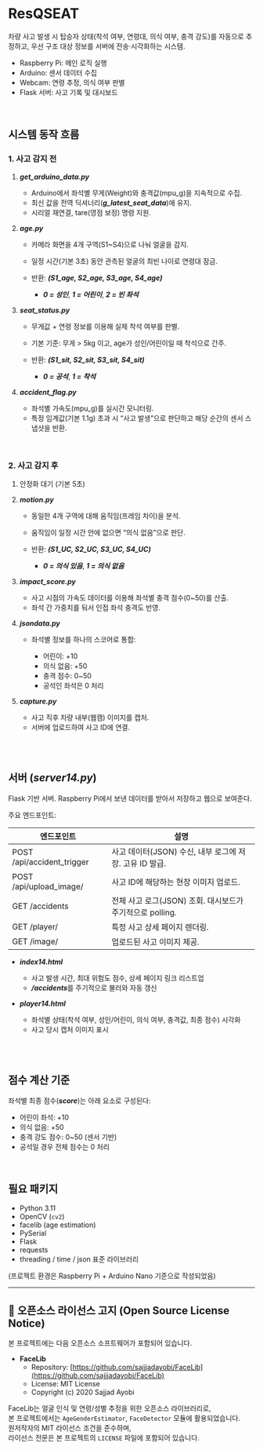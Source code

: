 # ResQSEAT

차량 사고 발생 시 탑승자 상태(착석 여부, 연령대, 의식 여부, 충격 강도)를 자동으로 추정하고, 우선 구조 대상 정보를 서버에 전송·시각화하는 시스템.

* Raspberry Pi: 메인 로직 실행
* Arduino: 센서 데이터 수집
* Webcam: 연령 추정, 의식 여부 판별
* Flask 서버: 사고 기록 및 대시보드

<br>

## 시스템 동작 흐름

### 1. 사고 감지 전

1. ***get_arduino_data.py***

   * Arduino에서 좌석별 무게(Weight)와 충격값(mpu_g)을 지속적으로 수집.
   * 최신 값을 전역 딕셔너리(***g_latest_seat_data***)에 유지.
   * 시리얼 재연결, tare(영점 보정) 명령 지원.

2. ***age.py***

   * 카메라 화면을 4개 구역(S1~S4)으로 나눠 얼굴을 감지.
   * 일정 시간(기본 3초) 동안 관측된 얼굴의 최빈 나이로 연령대 잠금.
   * 반환: ***(S1_age, S2_age, S3_age, S4_age)***

     * ***0 = 성인***, ***1 = 어린이***, ***2 = 빈 좌석***

3. ***seat_status.py***

   * 무게값 + 연령 정보를 이용해 실제 착석 여부를 판별.
   * 기본 기준: 무게 > 5kg 이고, age가 성인/어린이일 때 착석으로 간주.
   * 반환: ***(S1_sit, S2_sit, S3_sit, S4_sit)***

     * ***0 = 공석***, ***1 = 착석***

4. ***accident_flag.py***

   * 좌석별 가속도(mpu_g)를 실시간 모니터링.
   * 특정 임계값(기본 1.1g) 초과 시 “사고 발생”으로 판단하고 해당 순간의 센서 스냅샷을 반환.

<br>


### 2. 사고 감지 후

1. 안정화 대기 (기본 5초)

2. ***motion.py***

   * 동일한 4개 구역에 대해 움직임(프레임 차이)을 분석.
   * 움직임이 일정 시간 안에 없으면 “의식 없음”으로 판단.
   * 반환: ***(S1_UC, S2_UC, S3_UC, S4_UC)***

     * ***0 = 의식 있음***, ***1 = 의식 없음***

3. ***impact_score.py***

   * 사고 시점의 가속도 데이터를 이용해 좌석별 충격 점수(0~50)를 산출.
   * 좌석 간 가중치를 둬서 인접 좌석 충격도 반영.

4. ***jsondata.py***

   * 좌석별 정보를 하나의 스코어로 통합:

     * 어린이: +10
     * 의식 없음: +50
     * 충격 점수: 0~50
     * 공석인 좌석은 0 처리
   
5. ***capture.py***

   * 사고 직후 차량 내부(웹캠) 이미지를 캡처.
   * 서버에 업로드하여 사고 ID에 연결.

<br><br>

## 서버 (***server14.py***)

Flask 기반 서버. Raspberry Pi에서 보낸 데이터를 받아서 저장하고 웹으로 보여준다.

주요 엔드포인트:

| 엔드포인트                         | 설명                                      |
| ----------------------------- | --------------------------------------- |
| POST /api/accident_trigger  | 사고 데이터(JSON) 수신, 내부 로그에 저장. 고유 ID 발급.   |
| POST /api/upload_image/<id> | 사고 ID에 해당하는 현장 이미지 업로드.                 |
| GET /accidents              | 전체 사고 로그(JSON) 조회. 대시보드가 주기적으로 polling. |
| GET /player/<id>            | 특정 사고 상세 페이지 렌더링.                       |
| GET /image/<filename>       | 업로드된 사고 이미지 제공.                         |


* ***index14.html***

  * 사고 발생 시간, 최대 위험도 점수, 상세 페이지 링크 리스트업
  * ***/accidents***를 주기적으로 불러와 자동 갱신

* ***player14.html***

  * 좌석별 상태(착석 여부, 성인/어린이, 의식 여부, 충격값, 최종 점수) 시각화
  * 사고 당시 캡처 이미지 표시

<br><br>

## 점수 계산 기준

좌석별 최종 점수(***score***)는 아래 요소로 구성된다:

* 어린이 좌석: +10
* 의식 없음: +50
* 충격 강도 점수: 0~50 (센서 기반)
* 공석일 경우 전체 점수는 0 처리

<br>

## 필요 패키지

* Python 3.11
* OpenCV (`cv2`)
* facelib (age estimation)
* PySerial
* Flask
* requests
* threading / time / json 표준 라이브러리

(프로젝트 환경은 Raspberry Pi + Arduino Nano 기준으로 작성되었음)

---

## 📄 오픈소스 라이선스 고지 (Open Source License Notice)

본 프로젝트에는 다음 오픈소스 소프트웨어가 포함되어 있습니다.

- **FaceLib**  
  - Repository: [https://github.com/sajjjadayobi/FaceLib](https://github.com/sajjjadayobi/FaceLib)  
  - License: MIT License  
  - Copyright (c) 2020 Sajjad Ayobi

FaceLib는 얼굴 인식 및 연령/성별 추정을 위한 오픈소스 라이브러리로,  
본 프로젝트에서는 `AgeGenderEstimator`, `FaceDetector` 모듈에 활용되었습니다.  
원저작자의 MIT 라이선스 조건을 준수하며,  
라이선스 전문은 본 프로젝트의 `LICENSE` 파일에 포함되어 있습니다.



